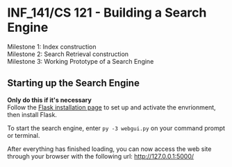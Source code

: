 # INF_141/CS 121 - Building a Search Engine
Milestone 1: Index construction <br>
Milestone 2: Search Retrieval construction <br>
Milestone 3: Working Prototype of a Search Engine <br>

## Starting up the Search Engine
**Only do this if it's necessary** <br>
Follow the [Flask installation page](https://flask.palletsprojects.com/en/1.1.x/installation/) 
to set up and activate the envrionment, then install Flask. <br> 

To start the search engine, enter 
`py -3 webgui.py`
on your command prompt or terminal. 

After everything has finished loading, you can now access the web site through your browser with the following url: http://127.0.0.1:5000/ 